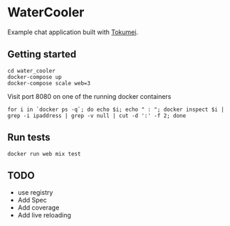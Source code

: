 # WaterCooler

Example chat application built with [Tokumei](https://hex.pm/packages/tokumei).

## Getting started

```
cd water_cooler
docker-compose up
docker-compose scale web=3
```

Visit port 8080 on one of the running docker containers

```
for i in `docker ps -q`; do echo $i; echo " : "; docker inspect $i | grep -i ipaddress | grep -v null | cut -d ':' -f 2; done
```


## Run tests


```
docker run web mix test
```

## TODO

- use registry
- Add Spec
- Add coverage
- Add live reloading
